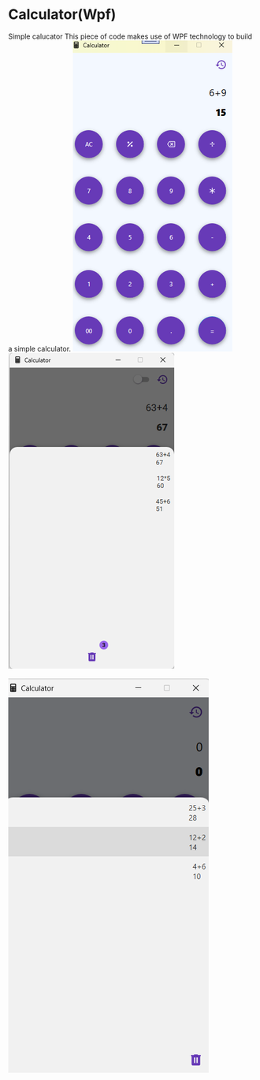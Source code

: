 # Calculator(Wpf)
Simple calucator
This piece of code makes use of WPF technology to build a simple calculator.
![image](https://github.com/djaliloua/Calculator/blob/master/image.png)
![image](https://github.com/djaliloua/Calculator/blob/master/image1.png)
<br /><br />
![image](https://github.com/djaliloua/Calculator/blob/master/image2.png)
